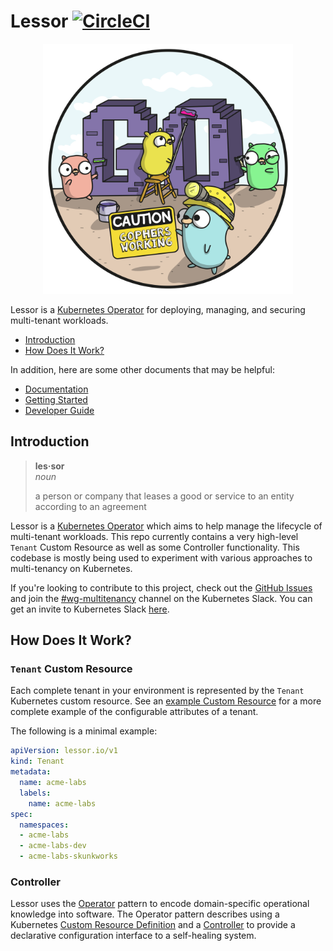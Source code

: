 # Lessor [![CircleCI](https://circleci.com/gh/lessor/lessor/tree/master.svg?style=svg&circle-token=6df998c0f2085edbc4bfeaf38e5114f990204c36)](https://circleci.com/gh/lessor/lessor/tree/master)

<p align="center">
  <img src="./docs/images/gophers/gophers_working.png" width="400">
</p>

Lessor is a [Kubernetes Operator](https://coreos.com/blog/introducing-operators.html) for deploying, managing, and securing multi-tenant workloads.

- [Introduction](#introduction)
- [How Does It Work?](#how-does-it-work)

In addition, here are some other documents that may be helpful:

- [Documentation](./docs/README.md)
- [Getting Started](./docs/getting-started.md)
- [Developer Guide](./docs/developer-guide.md)

## Introduction

> **les·sor** <br>
> *noun*
>
> a person or company that leases a good or service to an entity according to an agreement

Lessor is a [Kubernetes Operator](https://coreos.com/blog/introducing-operators.html) which aims to help manage the lifecycle of multi-tenant workloads. This repo currently contains a very high-level `Tenant` Custom Resource as well as some Controller functionality. This codebase is mostly being used to experiment with various approaches to multi-tenancy on Kubernetes.

If you're looking to contribute to this project, check out the [GitHub Issues](https://github.com/lessor/lessor/issues) and join the [#wg-multitenancy](https://kubernetes.slack.com/messages/C8E6YA9S7/) channel on the Kubernetes Slack. You can get an invite to Kubernetes Slack [here](http://slack.k8s.io/).

## How Does It Work?

### `Tenant` Custom Resource

Each complete tenant in your environment is represented by the `Tenant` Kubernetes custom resource. See an [example Custom Resource](./examples/tenant.yaml) for a more complete example of the configurable attributes of a tenant.

The following is a minimal example:

```yaml
apiVersion: lessor.io/v1
kind: Tenant
metadata:
  name: acme-labs
  labels:
    name: acme-labs
spec:
  namespaces:
  - acme-labs
  - acme-labs-dev
  - acme-labs-skunkworks
```

### Controller

Lessor uses the [Operator](https://coreos.com/blog/introducing-operators.html) pattern to encode domain-specific operational knowledge into software. The Operator pattern describes using a Kubernetes [Custom Resource Definition](https://kubernetes.io/docs/concepts/api-extension/custom-resources/) and a [Controller](https://github.com/kubernetes/community/blob/master/contributors/devel/controllers.md) to provide a declarative configuration interface to a self-healing system.
